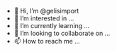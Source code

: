 - 👋 Hi, I’m @gelisimport
- 👀 I’m interested in ...
- 🌱 I’m currently learning ...
- 💞️ I’m looking to collaborate on ...
- 📫 How to reach me ...

<!---
gelisimport/gelisimport is a ✨ special ✨ repository because its `README.md` (this file) appears on your GitHub profile.
You can click the Preview link to take a look at your changes.
--->
